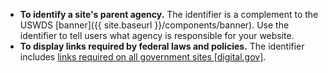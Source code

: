 - **To identify a site's parent agency.** The identifier is a complement to the USWDS [banner]({{ site.baseurl }}/components/banner). Use the identifier to tell users what agency is responsible for your website.
- **To display links required by federal laws and policies.** The identifier includes [links required on all government sites [digital.gov]](https://digital.gov/resources/required-web-content-and-links/).
